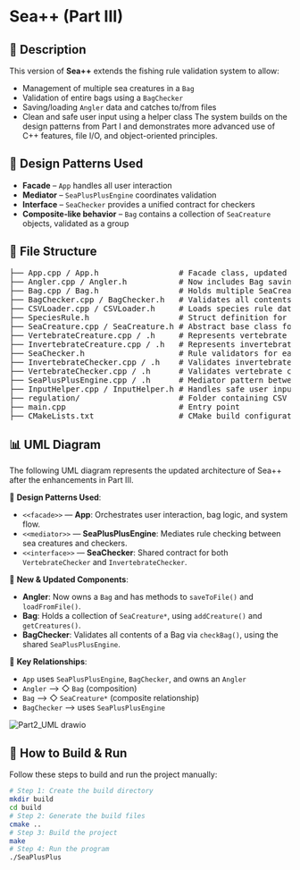 # Sea++ (Part III)

## 🎣 Description
This version of **Sea++** extends the fishing rule validation system to allow:
- Management of multiple sea creatures in a `Bag`
- Validation of entire bags using a `BagChecker`
- Saving/loading `Angler` data and catches to/from files
- Clean and safe user input using a helper class
The system builds on the design patterns from Part I and demonstrates more advanced use of C++ features, file I/O, and object-oriented principles.

## 🧠 Design Patterns Used
- **Facade** – `App` handles all user interaction
- **Mediator** – `SeaPlusPlusEngine` coordinates validation
- **Interface** – `SeaChecker` provides a unified contract for checkers
- **Composite-like behavior** – `Bag` contains a collection of `SeaCreature` objects, validated as a group

## 📁 File Structure
<pre>
├── App.cpp / App.h                 # Facade class, updated to support Bag and load/save
├── Angler.cpp / Angler.h           # Now includes Bag saving/loading
├── Bag.cpp / Bag.h                 # Holds multiple SeaCreature objects
├── BagChecker.cpp / BagChecker.h   # Validates all contents of a Bag using engine
├── CSVLoader.cpp / CSVLoader.h     # Loads species rule data from CSV
├── SpeciesRule.h                   # Struct definition for species size and bag limit rules
├── SeaCreature.cpp / SeaCreature.h # Abstract base class for all sea creatures
├── VertebrateCreature.cpp / .h     # Represents vertebrate species (no eggs)
├── InvertebrateCreature.cpp / .h   # Represents invertebrate species (may have eggs)
├── SeaChecker.h                    # Rule validators for each creature type
├── InvertebrateChecker.cpp / .h    # Validates invertebrate creatures against rules
├── VertebrateChecker.cpp / .h      # Validates vertebrate creatures against rules
├── SeaPlusPlusEngine.cpp / .h      # Mediator pattern between checkers
├── InputHelper.cpp / InputHelper.h # Handles safe user input (with validation and formatting)
├── regulation/                     # Folder containing CSV rule files (size/bag limits)
├── main.cpp                        # Entry point
├── CMakeLists.txt                  # CMake build configuration file
</pre>

## 📊 UML Diagram
The following UML diagram represents the updated architecture of Sea++ after the enhancements in Part III.

🧩 **Design Patterns Used**:
- `<<facade>>` — **App**: Orchestrates user interaction, bag logic, and system flow.
- `<<mediator>>` — **SeaPlusPlusEngine**: Mediates rule checking between sea creatures and checkers.
- `<<interface>>` — **SeaChecker**: Shared contract for both `VertebrateChecker` and `InvertebrateChecker`.
  
📐 **New & Updated Components**:
- **Angler**: Now owns a `Bag` and has methods to `saveToFile()` and `loadFromFile()`.
- **Bag**: Holds a collection of `SeaCreature*`, using `addCreature()` and `getCreatures()`.
- **BagChecker**: Validates all contents of a Bag via `checkBag()`, using the shared `SeaPlusPlusEngine`.
  
🔁 **Key Relationships**:
- `App` uses `SeaPlusPlusEngine`, `BagChecker`, and owns an `Angler`
- `Angler` ⟶ ◇ `Bag` (composition)
- `Bag` ⟶ ◇ `SeaCreature*` (composite relationship)
- `BagChecker` ⟶ uses `SeaPlusPlusEngine`
  
![Part2_UML drawio](https://github.com/user-attachments/assets/2eb0a10d-e4ce-4021-abe5-ca9ee3896896)

## 🚀 How to Build & Run
Follow these steps to build and run the project manually:
```bash
# Step 1: Create the build directory
mkdir build
cd build
# Step 2: Generate the build files
cmake ..
# Step 3: Build the project
make
# Step 4: Run the program
./SeaPlusPlus
